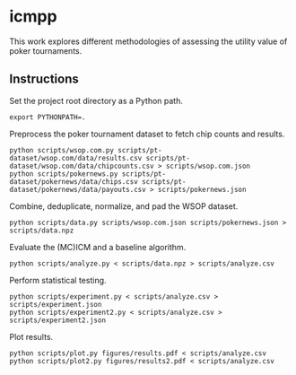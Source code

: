 # icmpp

This work explores different methodologies of assessing the utility value of poker tournaments.

## Instructions

Set the project root directory as a Python path.

```console
export PYTHONPATH=.
```

Preprocess the poker tournament dataset to fetch chip counts and results.

```console
python scripts/wsop.com.py scripts/pt-dataset/wsop.com/data/results.csv scripts/pt-dataset/wsop.com/data/chipcounts.csv > scripts/wsop.com.json
python scripts/pokernews.py scripts/pt-dataset/pokernews/data/chips.csv scripts/pt-dataset/pokernews/data/payouts.csv > scripts/pokernews.json
```

Combine, deduplicate, normalize, and pad the WSOP dataset.

```console
python scripts/data.py scripts/wsop.com.json scripts/pokernews.json > scripts/data.npz
```

Evaluate the (MC)ICM and a baseline algorithm.

```console
python scripts/analyze.py < scripts/data.npz > scripts/analyze.csv
```

Perform statistical testing.

```console
python scripts/experiment.py < scripts/analyze.csv > scripts/experiment.json
python scripts/experiment2.py < scripts/analyze.csv > scripts/experiment2.json
```

Plot results.

```console
python scripts/plot.py figures/results.pdf < scripts/analyze.csv
python scripts/plot2.py figures/results2.pdf < scripts/analyze.csv
```
